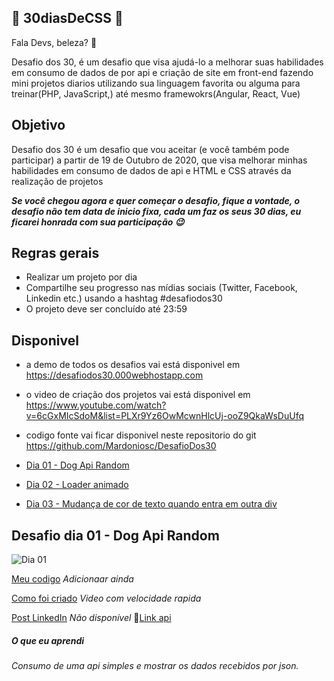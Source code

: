## 🚀 30diasDeCSS 🚀
 
 Fala Devs, beleza? 🖖

 Desafio dos 30, é um desafio que visa ajudá-lo a melhorar suas habilidades em consumo de dados de por api e criação de site em front-end fazendo mini projetos diarios utilizando sua linguagem favorita ou alguma para treinar(PHP, JavaScript,) até mesmo framewokrs(Angular, React, Vue)  

 ## Objetivo

Desafio dos 30 é um desafio que vou aceitar (e você também pode participar) a partir de 19 de Outubro de 2020, que visa melhorar minhas habilidades em consumo de dados de api e HTML e CSS através da realização de projetos 

***Se você chegou agora e quer começar o desafio, fique a vontade, o desafio não tem data de inicio fixa, cada um faz os seus 30 dias, eu ficarei honrada com sua participação 😉***

## Regras gerais

* Realizar um projeto por dia
* Compartilhe seu progresso nas mídias sociais (Twitter, Facebook, Linkedin etc.) usando a hashtag #desafiodos30
* O projeto deve ser concluído até 23:59




## Disponivel

* a demo de todos os desafios vai está disponivel em https://desafiodos30.000webhostapp.com
* o video de criação dos projetos vai está disponivel em https://www.youtube.com/watch?v=6cGxMIcSdoM&list=PLXr9Yz6OwMcwnHlcUj-ooZ9QkaWsDuUfq
* codigo fonte vai ficar disponivel neste repositorio do git https://github.com/Mardoniosc/DesafioDos30




* [Dia 01 - Dog Api Random](#id01)
* [Dia 02 - Loader animado](#id02)
* [Dia 03 - Mudança de cor de texto quando entra em outra div](#id03)



##  Desafio dia 01 - Dog Api Random <a name="id01"></a>
![Dia 01](https://user-images.githubusercontent.com/37448340/88348819-d38d7000-cd24-11ea-99d1-39b04afb77f2.gif)

[Meu codigo]() *Adicionaar ainda*

[Como foi criado](https://www.youtube.com/watch?v=YmXWHtBTKak) *Video com velocidade rapida* 

[Post LinkedIn]() *Não disponível*
:link:[Link api](https://dog.ceo/dog-api/)


##### O que eu aprendi

*Consumo de uma api simples e mostrar os dados recebidos por json.*
